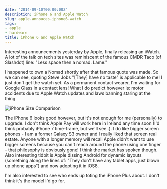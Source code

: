 ```yaml
---
date: "2014-09-10T00:00:00Z"
description: iPhone 6 and Apple Watch
slug: apple-annouces-iphone6-watch
tags:
- apple
- hardware
title: iPhone 6 and Apple Watch
---
```


Interesting announcements yesterday by Apple, finally releasing an iWatch. A lot of the talk on tech sites was reminiscent of the famous CMDR Taco (of Slashdot) line: "Less space then a nomad. Lame."

I happened to own a Nomad shortly after that famous quote was made. So we can see, quoting Steve Jobs "[They] have no taste" is applicable to me! I just don't get the watch yet. As a permanent contact wearer, I'm waiting for Google Glass in a contact lens! What I do predict however is: motor accidents due to Apple Watch updates and laws banning staring at the thing.

![iPhone Size Comparison](https://phaven-prod.s3.amazonaws.com/files/image_part/asset/1235781/SaljA0jXIo3R1OORaeeewzNaewA/medium_iPhones.jpg)

The iPhone 6 looks good however, but it's not enough for me (personally) to upgrade. I don't think Apple Pay will work here in Ireland any time soon (I'd think probably iPhone 7 time-frame, but we'll see..). I do like bigger screen phones - I am a former Galaxy S3 owner and I really liked that screen real estate. Anyone with a longer memory will recall Apple didn't want to use bigger screens because you can't reach around the phone using one finger - that philosophy is obviously gone! I think the market has spoken though. Also interesting tidbit is Apple dissing Android for dynamic layouts (something along the lines of: "They don't have any tablet apps, just blown up phone apps") and now adopting it in iOS8.

I'm also interested to see who ends up toting the iPhone Plus about. I don't think it's the model I'd go for.